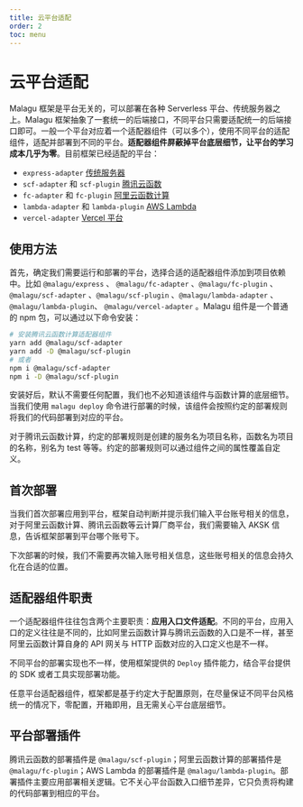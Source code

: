 ```yaml
---
title: 云平台适配
order: 2
toc: menu
---
```


# 云平台适配

Malagu 框架是平台无关的，可以部署在各种 Serverless 平台、传统服务器之上。Malagu 框架抽象了一套统一的后端接口，不同平台只需要适配统一的后端接口即可。一般一个平台对应着一个适配器组件（可以多个），使用不同平台的适配组件，适配并部署到不同的平台。**适配器组件屏蔽掉平台底层细节，让平台的学习成本几乎为零**。目前框架已经适配的平台：

- `express-adapter` [传统服务器](https://malagu.cellbang.com/cloud/%E4%BC%A0%E7%BB%9F%E6%9C%8D%E5%8A%A1%E5%99%A8)
- `scf-adapter` 和 `scf-plugin` [腾讯云函数](https://malagu.cellbang.com/cloud/%E8%85%BE%E8%AE%AF%E4%BA%91%E4%BA%91%E5%87%BD%E6%95%B0)
- `fc-adapter` 和 `fc-plugin` [阿里云函数计算](https://malagu.cellbang.com/cloud/%E9%98%BF%E9%87%8C%E4%BA%91%E5%87%BD%E6%95%B0%E8%AE%A1%E7%AE%97)
- `lambda-adapter` 和 `lambda-plugin` [AWS Lambda](https://malagu.cellbang.com/cloud/aws%20lambda)
- `vercel-adapter` [Vercel 平台](https://malagu.cellbang.com/cloud/vercel%20%E5%B9%B3%E5%8F%B0)



## 使用方法


首先，确定我们需要运行和部署的平台，选择合适的适配器组件添加到项目依赖中。比如 `@malagu/express` 、 `@malagu/fc-adapter` 、`@malagu/fc-plugin` 、 `@malagu/scf-adapter` 、`@malagu/scf-plugin` 、`@malagu/lambda-adapter` 、`@malagu/lambda-plugin`、 `@malagu/vercel-adapter` 。Malagu 组件是一个普通的 npm 包，可以通过以下命令安装：
```bash
# 安装腾讯云函数计算适配器组件
yarn add @malagu/scf-adapter 
yarn add -D @malagu/scf-plugin 
# 或者 
npm i @malagu/scf-adapter 
npm i -D @malagu/scf-plugin
```
安装好后，默认不需要任何配置，我们也不必知道该组件与函数计算的底层细节。当我们使用 `malagu deploy` 命令进行部署的时候，该组件会按照约定的部署规则将我们的代码部署到对应的平台。


对于腾讯云函数计算，约定的部署规则是创建的服务名为项目名称，函数名为项目的名称，别名为 test 等等。约定的部署规则可以通过组件之间的属性覆盖自定义。


## 首次部署


当我们首次部署应用到平台，框架自动判断并提示我们输入平台账号相关的信息，对于阿里云函数计算、腾讯云函数等云计算厂商平台，我们需要输入 AKSK 信息，告诉框架部署到平台哪个账号下。


下次部署的时候，我们不需要再次输入账号相关信息，这些账号相关的信息会持久化在合适的位置。


## 适配器组件职责


一个适配器组件往往包含两个主要职责：**应用入口文件适配**。不同的平台，应用入口的定义往往是不同的，比如阿里云函数计算与腾讯云函数的入口是不一样，甚至阿里云函数计算自身的 API 网关与 HTTP 函数对应的入口定义也是不一样。


不同平台的部署实现也不一样，使用框架提供的 `Deploy` 插件能力，结合平台提供的 SDK 或者工具实现部署功能。


任意平台适配器组件，框架都是基于约定大于配置原则，在尽量保证不同平台风格统一的情况下，零配置，开箱即用，且无需关心平台底层细节。

## 平台部署插件

腾讯云函数的部署插件是 `@malagu/scf-plugin`；阿里云函数计算的部署插件是 `@malagu/fc-plugin`；AWS Lambda 的部署插件是 `@malagu/lambda-plugin`。部署插件主要应用部署相关逻辑。它不关心平台函数入口细节差异，它只负责将构建的代码部署到相应的平台。
